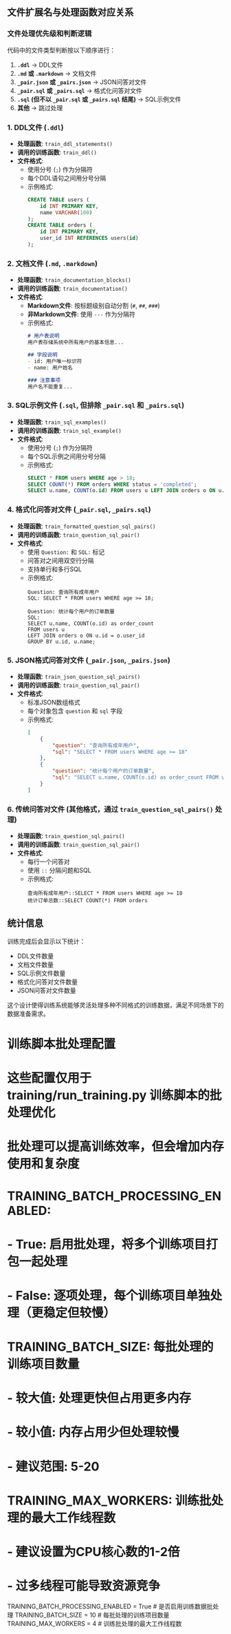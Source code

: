 ## 文件扩展名与处理函数对应关系

### 文件处理优先级和判断逻辑
代码中的文件类型判断按以下顺序进行：

1. **`.ddl`** → DDL文件
2. **`.md` 或 `.markdown`** → 文档文件  
3. **`_pair.json` 或 `_pairs.json`** → JSON问答对文件
4. **`_pair.sql` 或 `_pairs.sql`** → 格式化问答对文件
5. **`.sql` (但不以 `_pair.sql` 或 `_pairs.sql` 结尾)** → SQL示例文件
6. **其他** → 跳过处理

### 1. **DDL文件** (`.ddl`)
- **处理函数**: `train_ddl_statements()`
- **调用的训练函数**: `train_ddl()`
- **文件格式**: 
  - 使用分号 (`;`) 作为分隔符
  - 每个DDL语句之间用分号分隔
  - 示例格式:
    ```sql
    CREATE TABLE users (
        id INT PRIMARY KEY,
        name VARCHAR(100)
    );
    CREATE TABLE orders (
        id INT PRIMARY KEY,
        user_id INT REFERENCES users(id)
    );
    ```

### 2. **文档文件** (`.md`, `.markdown`)
- **处理函数**: `train_documentation_blocks()`
- **调用的训练函数**: `train_documentation()`
- **文件格式**:
  - **Markdown文件**: 按标题级别自动分割 (`#`, `##`, `###`)
  - **非Markdown文件**: 使用 `---` 作为分隔符
  - 示例格式:
    ```markdown
    # 用户表说明
    用户表存储系统中所有用户的基本信息...
    
    ## 字段说明
    - id: 用户唯一标识符
    - name: 用户姓名
    
    ### 注意事项
    用户名不能重复...
    ```

### 3. **SQL示例文件** (`.sql`, 但排除 `_pair.sql` 和 `_pairs.sql`)
- **处理函数**: `train_sql_examples()`
- **调用的训练函数**: `train_sql_example()`
- **文件格式**:
  - 使用分号 (`;`) 作为分隔符
  - 每个SQL示例之间用分号分隔
  - 示例格式:
    ```sql
    SELECT * FROM users WHERE age > 18;
    SELECT COUNT(*) FROM orders WHERE status = 'completed';
    SELECT u.name, COUNT(o.id) FROM users u LEFT JOIN orders o ON u.id = o.user_id GROUP BY u.id;
    ```

### 4. **格式化问答对文件** (`_pair.sql`, `_pairs.sql`)
- **处理函数**: `train_formatted_question_sql_pairs()`
- **调用的训练函数**: `train_question_sql_pair()`
- **文件格式**:
  - 使用 `Question:` 和 `SQL:` 标记
  - 问答对之间用双空行分隔
  - 支持单行和多行SQL
  - 示例格式:
    ```
    Question: 查询所有成年用户
    SQL: SELECT * FROM users WHERE age >= 18;

    Question: 统计每个用户的订单数量
    SQL: 
    SELECT u.name, COUNT(o.id) as order_count
    FROM users u 
    LEFT JOIN orders o ON u.id = o.user_id 
    GROUP BY u.id, u.name;
    ```

### 5. **JSON格式问答对文件** (`_pair.json`, `_pairs.json`)
- **处理函数**: `train_json_question_sql_pairs()`
- **调用的训练函数**: `train_question_sql_pair()`
- **文件格式**:
  - 标准JSON数组格式
  - 每个对象包含 `question` 和 `sql` 字段
  - 示例格式:
    ```json
    [
        {
            "question": "查询所有成年用户",
            "sql": "SELECT * FROM users WHERE age >= 18"
        },
        {
            "question": "统计每个用户的订单数量",
            "sql": "SELECT u.name, COUNT(o.id) as order_count FROM users u LEFT JOIN orders o ON u.id = o.user_id GROUP BY u.id, u.name"
        }
    ]
    ```

### 6. **传统问答对文件** (其他格式，通过 `train_question_sql_pairs()` 处理)
- **处理函数**: `train_question_sql_pairs()`
- **调用的训练函数**: `train_question_sql_pair()`
- **文件格式**:
  - 每行一个问答对
  - 使用 `::` 分隔问题和SQL
  - 示例格式:
    ```
    查询所有成年用户::SELECT * FROM users WHERE age >= 18
    统计订单总数::SELECT COUNT(*) FROM orders
    ```



## 统计信息

训练完成后会显示以下统计：
- DDL文件数量
- 文档文件数量  
- SQL示例文件数量
- 格式化问答对文件数量
- JSON问答对文件数量

这个设计使得训练系统能够灵活处理多种不同格式的训练数据，满足不同场景下的数据准备需求。


# 训练脚本批处理配置
# 这些配置仅用于 training/run_training.py 训练脚本的批处理优化
# 批处理可以提高训练效率，但会增加内存使用和复杂度
# 
# TRAINING_BATCH_PROCESSING_ENABLED: 
#   - True: 启用批处理，将多个训练项目打包一起处理
#   - False: 逐项处理，每个训练项目单独处理（更稳定但较慢）
# 
# TRAINING_BATCH_SIZE: 每批处理的训练项目数量
#   - 较大值: 处理更快但占用更多内存
#   - 较小值: 内存占用少但处理较慢
#   - 建议范围: 5-20
# 
# TRAINING_MAX_WORKERS: 训练批处理的最大工作线程数
#   - 建议设置为CPU核心数的1-2倍
#   - 过多线程可能导致资源竞争
TRAINING_BATCH_PROCESSING_ENABLED = True    # 是否启用训练数据批处理
TRAINING_BATCH_SIZE = 10                    # 每批处理的训练项目数量
TRAINING_MAX_WORKERS = 4                    # 训练批处理的最大工作线程数